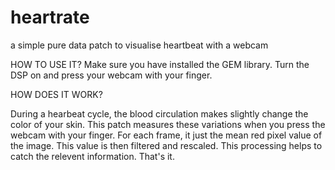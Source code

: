 # heartrate
a simple pure data patch to visualise heartbeat with a webcam

HOW TO USE IT?
Make sure you have installed the GEM library. Turn the DSP on and press your webcam with your finger.

HOW DOES IT WORK?

During a hearbeat cycle, the blood circulation makes slightly change the color of your skin.
This patch measures these variations when you press the webcam with your finger.
For each frame, it just the mean red pixel value of the image.
This value is then filtered and rescaled. This processing helps to catch the relevent information. That's it.
